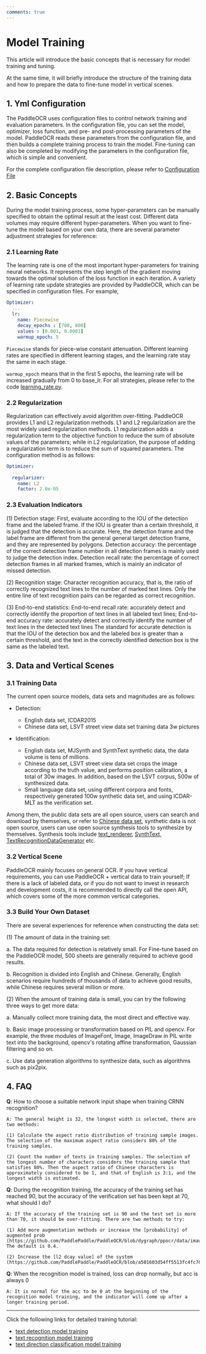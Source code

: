 ```yaml
---
comments: true
---
```


# Model Training

This article will introduce the basic concepts that is necessary for model training and tuning.

At the same time, it will briefly introduce the structure of the training data and how to prepare the data to fine-tune model in vertical scenes.

## 1. Yml Configuration

The PaddleOCR uses configuration files to control network training and evaluation parameters. In the configuration file, you can set the model, optimizer, loss function, and pre- and post-processing parameters of the model. PaddleOCR reads these parameters from the configuration file, and then builds a complete training process to train the model. Fine-tuning can also be completed by modifying the parameters in the configuration file, which is simple and convenient.

For the complete configuration file description, please refer to [Configuration File](../../ppocr/blog/config.en.md)

## 2. Basic Concepts

During the model training process, some hyper-parameters can be manually specified to obtain the optimal result at the least cost. Different data volumes may require different hyper-parameters. When you want to fine-tune the model based on your own data, there are several parameter adjustment strategies for reference:

### 2.1 Learning Rate

The learning rate is one of the most important hyper-parameters for training neural networks. It represents the step length of the gradient moving towards the optimal solution of the loss function in each iteration.
A variety of learning rate update strategies are provided by PaddleOCR, which can be specified in configuration files. For example,

```yaml linenums="1"
Optimizer:
  ...
  lr:
    name: Piecewise
    decay_epochs : [700, 800]
    values : [0.001, 0.0001]
    warmup_epoch: 5
```

`Piecewise` stands for piece-wise constant attenuation. Different learning rates are specified in different learning stages, and the learning rate stay the same in each stage.

`warmup_epoch` means that in the first 5 epochs, the learning rate will be increased gradually from 0 to base_lr. For all strategies, please refer to the code [learning_rate.py](../../ppocr/optimizer/learning_rate.py).

### 2.2 Regularization

Regularization can effectively avoid algorithm over-fitting. PaddleOCR provides L1 and L2 regularization methods.
L1 and L2 regularization are the most widely used regularization methods.
L1 regularization adds a regularization term to the objective function to reduce the sum of absolute values of the parameters;
while in L2 regularization, the purpose of adding a regularization term is to reduce the sum of squared parameters.
The configuration method is as follows:

```yaml linenums="1"
Optimizer:
  ...
  regularizer:
    name: L2
    factor: 2.0e-05
```

### 2.3 Evaluation Indicators

(1) Detection stage: First, evaluate according to the IOU of the detection frame and the labeled frame. If the IOU is greater than a certain threshold, it is judged that the detection is accurate. Here, the detection frame and the label frame are different from the general general target detection frame, and they are represented by polygons. Detection accuracy: the percentage of the correct detection frame number in all detection frames is mainly used to judge the detection index. Detection recall rate: the percentage of correct detection frames in all marked frames, which is mainly an indicator of missed detection.

(2) Recognition stage: Character recognition accuracy, that is, the ratio of correctly recognized text lines to the number of marked text lines. Only the entire line of text recognition pairs can be regarded as correct recognition.

(3) End-to-end statistics: End-to-end recall rate: accurately detect and correctly identify the proportion of text lines in all labeled text lines; End-to-end accuracy rate: accurately detect and correctly identify the number of text lines in the detected text lines The standard for accurate detection is that the IOU of the detection box and the labeled box is greater than a certain threshold, and the text in the correctly identified detection box is the same as the labeled text.

## 3. Data and Vertical Scenes

### 3.1 Training Data

The current open source models, data sets and magnitudes are as follows:

- Detection:
  - English data set, ICDAR2015
  - Chinese data set, LSVT street view data set training data 3w pictures

- Identification:
  - English data set, MJSynth and SynthText synthetic data, the data volume is tens of millions.
  - Chinese data set, LSVT street view data set crops the image according to the truth value, and performs position calibration, a total of 30w images. In addition, based on the LSVT corpus, 500w of synthesized data.
  - Small language data set, using different corpora and fonts, respectively generated 100w synthetic data set, and using ICDAR-MLT as the verification set.

Among them, the public data sets are all open source, users can search and download by themselves, or refer to [Chinese data set](../../datasets/datasets.en.md), synthetic data is not open source, users can use open source synthesis tools to synthesize by themselves. Synthesis tools include [text_renderer](https://github.com/Sanster/text_renderer), [SynthText](https://github.com/ankush-me/SynthText), [TextRecognitionDataGenerator](https://github.com/Belval/TextRecognitionDataGenerator) etc.

### 3.2 Vertical Scene

PaddleOCR mainly focuses on general OCR. If you have vertical requirements, you can use PaddleOCR + vertical data to train yourself;
If there is a lack of labeled data, or if you do not want to invest in research and development costs, it is recommended to directly call the open API, which covers some of the more common vertical categories.

### 3.3 Build Your Own Dataset

There are several experiences for reference when constructing the data set:

(1) The amount of data in the training set:

a. The data required for detection is relatively small. For Fine-tune based on the PaddleOCR model, 500 sheets are generally required to achieve good results.

b. Recognition is divided into English and Chinese. Generally, English scenarios require hundreds of thousands of data to achieve good results, while Chinese requires several million or more.

(2) When the amount of training data is small, you can try the following three ways to get more data:

a. Manually collect more training data, the most direct and effective way.

b. Basic image processing or transformation based on PIL and opencv. For example, the three modules of ImageFont, Image, ImageDraw in PIL write text into the background, opencv's rotating affine transformation, Gaussian filtering and so on.

c. Use data generation algorithms to synthesize data, such as algorithms such as pix2pix.

## 4. FAQ

**Q**: How to choose a suitable network input shape when training CRNN recognition?

    A: The general height is 32, the longest width is selected, there are two methods:
    
    (1) Calculate the aspect ratio distribution of training sample images. The selection of the maximum aspect ratio considers 80% of the training samples.
    
    (2) Count the number of texts in training samples. The selection of the longest number of characters considers the training sample that satisfies 80%. Then the aspect ratio of Chinese characters is approximately considered to be 1, and that of English is 3:1, and the longest width is estimated.

**Q**: During the recognition training, the accuracy of the training set has reached 90, but the accuracy of the verification set has been kept at 70, what should I do?

    A: If the accuracy of the training set is 90 and the test set is more than 70, it should be over-fitting. There are two methods to try:
    
    (1) Add more augmentation methods or increase the [probability] of augmented prob (https://github.com/PaddlePaddle/PaddleOCR/blob/dygraph/ppocr/data/imaug/rec_img_aug.py#L341), The default is 0.4.
    
    (2) Increase the [l2 dcay value] of the system (https://github.com/PaddlePaddle/PaddleOCR/blob/a501603d54ff5513fc4fc760319472e59da25424/configs/rec/ch_ppocr_v1.1/rec_chinese_lite_train_v1.1.yml#L47)

**Q**: When the recognition model is trained, loss can drop normally, but acc is always 0

    A: It is normal for the acc to be 0 at the beginning of the recognition model training, and the indicator will come up after a longer training period.

***

Click the following links for detailed training tutorial:

- [text detection model training](../../ppocr/model_train/detection.en.md)
- [text recognition model training](../../ppocr/model_train/recognition.en.md)
- [text direction classification model training](../../ppocr/model_train/angle_class.en.md)

